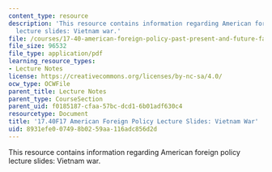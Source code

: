 ```yaml
---
content_type: resource
description: 'This resource contains information regarding American foreign policy
  lecture slides: Vietnam war.'
file: /courses/17-40-american-foreign-policy-past-present-and-future-fall-2017/8931efe007498b0259aa116adc856d2d_MIT17_40F17_VietnamWar.pdf
file_size: 96532
file_type: application/pdf
learning_resource_types:
- Lecture Notes
license: https://creativecommons.org/licenses/by-nc-sa/4.0/
ocw_type: OCWFile
parent_title: Lecture Notes
parent_type: CourseSection
parent_uid: f0185187-cfaa-57bc-dcd1-6b01adf630c4
resourcetype: Document
title: '17.40F17 American Foreign Policy Lecture Slides: Vietnam War'
uid: 8931efe0-0749-8b02-59aa-116adc856d2d
---
```

This resource contains information regarding American foreign policy lecture slides: Vietnam war.